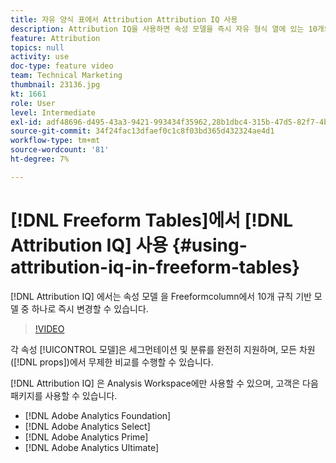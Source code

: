 ```yaml
---
title: 자유 양식 표에서 Attribution Attribution IQ 사용
description: Attribution IQ을 사용하면 속성 모델을 즉시 자유 형식 열에 있는 10개의 규칙 기반 모델로 변경할 수 있습니다.
feature: Attribution
topics: null
activity: use
doc-type: feature video
team: Technical Marketing
thumbnail: 23136.jpg
kt: 1661
role: User
level: Intermediate
exl-id: adf48696-d495-43a3-9421-993434f35962,28b1dbc4-315b-47d5-82f7-4b394ed31ad8
source-git-commit: 34f24fac13dfaef0c1c8f03bd365d432324ae4d1
workflow-type: tm+mt
source-wordcount: '81'
ht-degree: 7%

---
```


# [!DNL Freeform Tables]에서 [!DNL Attribution IQ] 사용 {#using-attribution-iq-in-freeform-tables}

[!DNL Attribution IQ] 에서는 속성 모델  을 Freeformcolumn에서 10개 규칙 기반 모델 중   하나로 즉시 변경할 수 있습니다.

>[!VIDEO](https://video.tv.adobe.com/v/23136/?quality=12)

각 속성 [!UICONTROL 모델]은 세그먼테이션 및 분류를 완전히 지원하며, 모든 차원([!DNL props])에서 무제한 비교를 수행할 수 있습니다.

[!DNL Attribution IQ] 은 Analysis Workspace에만 사용할 수 있으며, 고객은 다음 패키지를 사용할 수 있습니다.

* [!DNL Adobe Analytics Foundation]
* [!DNL Adobe Analytics Select]
* [!DNL Adobe Analytics Prime]
* [!DNL Adobe Analytics Ultimate]

